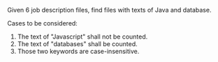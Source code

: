 Given 6 job description files, find files with texts of Java and database.

Cases to be considered:

1) The text of "Javascript" shall not be counted.
2) The text of "databases" shall be counted.
3) Those two keywords are case-insensitive.

 
